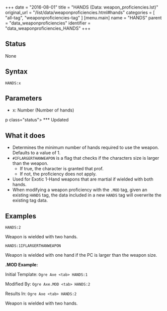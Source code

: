 +++
date = "2016-08-01"
title = "HANDS (Data: weapon_proficiencies.lst)"
original_url = "/list/data/weaponproficiencies.html#hands"
categories = [ "all-tag", "weaponproficiencies-tag" ]
[menu.main]
    name = "HANDS"
    parent = "data_weaponproficiencies"
    identifier = "data_weaponproficiencies_HANDS"
+++

## Status

None

## Syntax

`HANDS:x`

## Parameters

-   x: Number (Number of hands)



p class="status"&gt; <span id="hands"></span> \*\*\* Updated

What it does
------------

-   Determines the minimum number of hands required to use the weapon.
    Defaults to a value of 1.
-   `#IFLARGERTHANWEAPON` is a flag that checks if the characters size
    is larger than the weapon.
    -   If true, the character is granted that prof.
    -   If not, the proficiency does not apply.
-   Used for Exotic 1-Hand weapons that are martial if wielded with
    both hands.
-   When modifying a weapon proficiency with the `.MOD` tag, given an
    existing `HANDS` tag, the data included in a new `HANDS` tag will
    overwrite the existing tag data.

Examples
--------

`HANDS:2`

Weapon is wielded with two hands.

`HANDS:1IFLARGERTHANWEAPON`

Weapon is wielded with one hand if the PC is larger than the weapon
size.

**.MOD Example:**

Initial Template: `Ogre Axe <tab> HANDS:1`

Modified By: `Ogre Axe.MOD <tab> HANDS:2`

Results In: `Ogre Axe <tab> HANDS:2`

Weapon is wielded with two hands.

